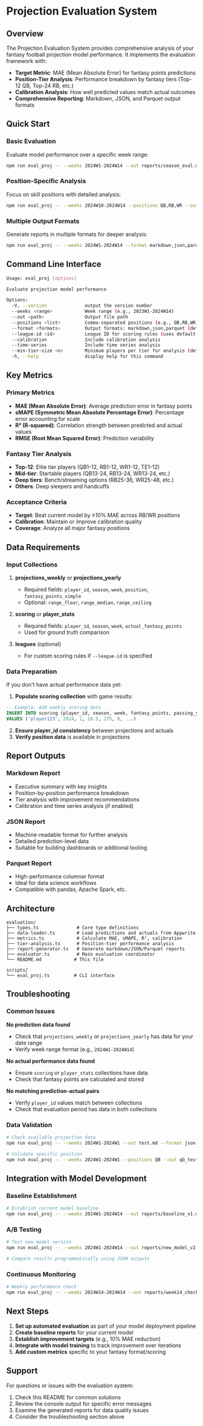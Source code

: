 # Projection Evaluation System

## Overview

The Projection Evaluation System provides comprehensive analysis of your fantasy football projection model performance. It implements the evaluation framework with:

- **Target Metric**: MAE (Mean Absolute Error) for fantasy points predictions
- **Position-Tier Analysis**: Performance breakdown by fantasy tiers (Top-12 QB, Top-24 RB, etc.)
- **Calibration Analysis**: How well predicted values match actual outcomes
- **Comprehensive Reporting**: Markdown, JSON, and Parquet output formats

## Quick Start

### Basic Evaluation

Evaluate model performance over a specific week range:

```bash
npm run eval_proj -- --weeks 2024W1-2024W14 --out reports/season_eval.md
```

### Position-Specific Analysis

Focus on skill positions with detailed analysis:

```bash
npm run eval_proj -- --weeks 2024W10-2024W14 --positions QB,RB,WR --out reports/skill_positions.md --calibration --time-series
```

### Multiple Output Formats

Generate reports in multiple formats for deeper analysis:

```bash
npm run eval_proj -- --weeks 2024W1-2024W14 --format markdown,json,parquet --out reports/full_analysis
```

## Command Line Interface

```bash
Usage: eval_proj [options]

Evaluate projection model performance

Options:
  -V, --version              output the version number
  --weeks <range>            Week range (e.g., 2023W1-2024W14)
  --out <path>               Output file path
  --positions <list>         Comma-separated positions (e.g., QB,RB,WR). Default: all positions
  --format <formats>         Output formats: markdown,json,parquet (default: markdown)
  --league-id <id>           League ID for scoring rules (uses default PPR if not specified)
  --calibration              Include calibration analysis
  --time-series              Include time series analysis
  --min-tier-size <n>        Minimum players per tier for analysis (default: 3)
  -h, --help                 display help for this command
```

## Key Metrics

### Primary Metrics
- **MAE (Mean Absolute Error)**: Average prediction error in fantasy points
- **sMAPE (Symmetric Mean Absolute Percentage Error)**: Percentage error accounting for scale
- **R² (R-squared)**: Correlation strength between predicted and actual values
- **RMSE (Root Mean Squared Error)**: Prediction variability

### Fantasy Tier Analysis
- **Top-12**: Elite tier players (QB1-12, RB1-12, WR1-12, TE1-12)
- **Mid-tier**: Startable players (QB13-24, RB13-24, WR13-24, etc.)
- **Deep tiers**: Bench/streaming options (RB25-36, WR25-48, etc.)
- **Others**: Deep sleepers and handcuffs

### Acceptance Criteria
- **Target**: Beat current model by ≥10% MAE across RB/WR positions
- **Calibration**: Maintain or improve calibration quality
- **Coverage**: Analyze all major fantasy positions

## Data Requirements

### Input Collections

1. **projections_weekly** or **projections_yearly**
   - Required fields: `player_id`, `season`, `week`, `position`, `fantasy_points_simple`
   - Optional: `range_floor`, `range_median`, `range_ceiling`

2. **scoring** or **player_stats**
   - Required fields: `player_id`, `season`, `week`, `actual_fantasy_points`
   - Used for ground truth comparison

3. **leagues** (optional)
   - For custom scoring rules if `--league-id` is specified

### Data Preparation

If you don't have actual performance data yet:

1. **Populate scoring collection** with game results:
```sql
-- Example: Add weekly scoring data
INSERT INTO scoring (player_id, season, week, fantasy_points, passing_yards, rushing_yards, ...)
VALUES ('player123', 2024, 1, 18.5, 275, 0, ...)
```

2. **Ensure player_id consistency** between projections and actuals
3. **Verify position data** is available in projections

## Report Outputs

### Markdown Report
- Executive summary with key insights
- Position-by-position performance breakdown
- Tier analysis with improvement recommendations
- Calibration and time series analysis (if enabled)

### JSON Report
- Machine-readable format for further analysis
- Detailed prediction-level data
- Suitable for building dashboards or additional tooling

### Parquet Report
- High-performance columnar format
- Ideal for data science workflows
- Compatible with pandas, Apache Spark, etc.

## Architecture

```
evaluation/
├── types.ts              # Core type definitions
├── data-loader.ts        # Load predictions and actuals from Appwrite
├── metrics.ts            # Calculate MAE, sMAPE, R², calibration
├── tier-analysis.ts      # Position-tier performance analysis
├── report-generator.ts   # Generate markdown/JSON/Parquet reports
├── evaluator.ts          # Main evaluation coordinator
└── README.md            # This file

scripts/
└── eval_proj.ts         # CLI interface
```

## Troubleshooting

### Common Issues

**No prediction data found**
- Check that `projections_weekly` or `projections_yearly` has data for your date range
- Verify week range format (e.g., `2024W1-2024W14`)

**No actual performance data found**
- Ensure `scoring` or `player_stats` collections have data
- Check that fantasy points are calculated and stored

**No matching prediction-actual pairs**
- Verify `player_id` values match between collections
- Check that evaluation period has data in both collections

### Data Validation

```bash
# Check available projection data
npm run eval_proj -- --weeks 2024W1-2024W1 --out test.md --format json

# Validate specific position
npm run eval_proj -- --weeks 2024W1-2024W1 --positions QB --out qb_test.md
```

## Integration with Model Development

### Baseline Establishment
```bash
# Establish current model baseline
npm run eval_proj -- --weeks 2024W1-2024W14 --out reports/baseline_v1.md --format json
```

### A/B Testing
```bash
# Test new model version
npm run eval_proj -- --weeks 2024W1-2024W14 --out reports/new_model_v2.md --format json

# Compare results programmatically using JSON outputs
```

### Continuous Monitoring
```bash
# Weekly performance check
npm run eval_proj -- --weeks 2024W14-2024W14 --out reports/week14_check.md --time-series
```

## Next Steps

1. **Set up automated evaluation** as part of your model deployment pipeline
2. **Create baseline reports** for your current model
3. **Establish improvement targets** (e.g., 10% MAE reduction)
4. **Integrate with model training** to track improvement over iterations
5. **Add custom metrics** specific to your fantasy format/scoring

## Support

For questions or issues with the evaluation system:
1. Check this README for common solutions
2. Review the console output for specific error messages
3. Examine the generated reports for data quality issues
4. Consider the troubleshooting section above